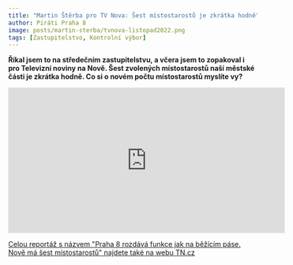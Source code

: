 ```yaml
---
title: "Martin Štěrba pro TV Nova: Šest místostarostů je zkrátka hodně"
author: Piráti Praha 8
image: posts/martin-sterba/tvnova-listopad2022.png
tags: [Zastupitelstvo, Kontrolní výbor]
---
```


**Říkal jsem to na středečním zastupitelstvu, a včera jsem to zopakoval i pro Televizní noviny na Nově. Šest zvolených místostarostů naší městské části je zkrátka hodně. Co si o novém počtu místostarostů myslíte vy?**

<iframe src="https://www.facebook.com/plugins/video.php?height=295&href=https%3A%2F%2Fwww.facebook.com%2Fsterbamartin.praha8%2Fvideos%2F431123979181690%2F&show_text=false&width=560&t=0" width="560" height="295" style="border:none;overflow:hidden" scrolling="no" frameborder="0" allowfullscreen="true" allow="autoplay; clipboard-write; encrypted-media; picture-in-picture; web-share" allowFullScreen="true"></iframe>

[Celou reportáž s názvem "Praha 8 rozdává funkce jak na běžícím páse. Nově má šest místostarostů" najdete také na webu TN.cz](https://tn.nova.cz/zpravodajstvi/clanek/475271-praha-8-rozdava-funkce-jak-na-bezicim-pase-nove-ma-sest-mistostarostu)